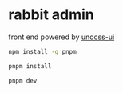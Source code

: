 # rabbit admin

front end powered by [unocss-ui](https://github.com/cherryful/unocss-ui)

```bash
npm install -g pnpm

pnpm install

pnpm dev
```
